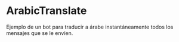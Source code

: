 # ArabicTranslate

Ejemplo de un bot para traducir a árabe instantáneamente todos los mensajes que se le envíen.
